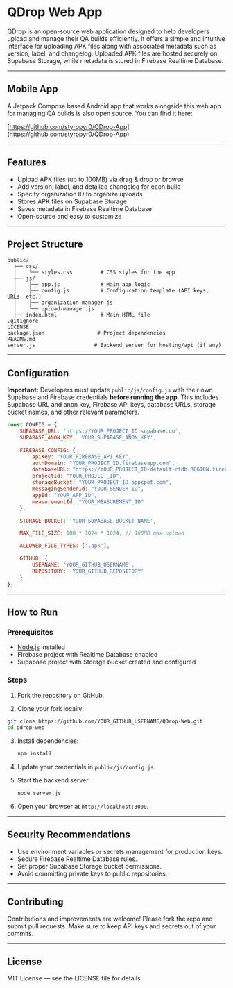 # QDrop Web App

QDrop is an open-source web application designed to help developers upload and manage their QA builds efficiently. It offers a simple and intuitive interface for uploading APK files along with associated metadata such as version, label, and changelog. Uploaded APK files are hosted securely on Supabase Storage, while metadata is stored in Firebase Realtime Database.

---

## Mobile App

A Jetpack Compose based Android app that works alongside this web app for managing QA builds is also open source. You can find it here:

[https://github.com/styropyr0/QDrop-App](https://github.com/styropyr0/QDrop-App)

---

## Features

* Upload APK files (up to 100MB) via drag & drop or browse
* Add version, label, and detailed changelog for each build
* Specify organization ID to organize uploads
* Stores APK files on Supabase Storage
* Saves metadata in Firebase Realtime Database
* Open-source and easy to customize

---

## Project Structure

```
public/
  ├── css/
  │    └── styles.css         # CSS styles for the app
  ├── js/
  │    ├── app.js             # Main app logic
  │    ├── config.js          # Configuration template (API keys, URLs, etc.)
  │    ├── organization-manager.js
  │    └── upload-manager.js
  ├── index.html              # Main HTML file
.gitignore
LICENSE
package.json                 # Project dependencies
README.md
server.js                   # Backend server for hosting/api (if any)
```

---

## Configuration

**Important:** Developers must update `public/js/config.js` with their own Supabase and Firebase credentials **before running the app**. This includes Supabase URL and anon key, Firebase API keys, database URLs, storage bucket names, and other relevant parameters.

```js
const CONFIG = {
    SUPABASE_URL: 'https://YOUR_PROJECT_ID.supabase.co',
    SUPABASE_ANON_KEY: 'YOUR_SUPABASE_ANON_KEY',

    FIREBASE_CONFIG: {
        apiKey: "YOUR_FIREBASE_API_KEY",
        authDomain: "YOUR_PROJECT_ID.firebaseapp.com",
        databaseURL: "https://YOUR_PROJECT_ID-default-rtdb.REGION.firebasedatabase.app",
        projectId: "YOUR_PROJECT_ID",
        storageBucket: "YOUR_PROJECT_ID.appspot.com",
        messagingSenderId: "YOUR_SENDER_ID",
        appId: "YOUR_APP_ID",
        measurementId: "YOUR_MEASUREMENT_ID"
    },

    STORAGE_BUCKET: 'YOUR_SUPABASE_BUCKET_NAME',

    MAX_FILE_SIZE: 100 * 1024 * 1024, // 100MB max upload

    ALLOWED_FILE_TYPES: ['.apk'],

    GITHUB: {
        USERNAME: 'YOUR_GITHUB_USERNAME',
        REPOSITORY: 'YOUR_GITHUB_REPOSITORY'
    }
};
```

---

## How to Run

### Prerequisites

* [Node.js](https://nodejs.org/) installed
* Firebase project with Realtime Database enabled
* Supabase project with Storage bucket created and configured

### Steps

1. Fork the repository on GitHub.

2. Clone your fork locally:

```bash
git clone https://github.com/YOUR_GITHUB_USERNAME/QDrop-Web.git
cd qdrop-web
```

3. Install dependencies:

   ```bash
   npm install
   ```

4. Update your credentials in `public/js/config.js`.

5. Start the backend server:

   ```bash
   node server.js
   ```

6. Open your browser at `http://localhost:3000`.

---

## Security Recommendations

* Use environment variables or secrets management for production keys.
* Secure Firebase Realtime Database rules.
* Set proper Supabase Storage bucket permissions.
* Avoid committing private keys to public repositories.

---

## Contributing

Contributions and improvements are welcome! Please fork the repo and submit pull requests. Make sure to keep API keys and secrets out of your commits.

---

## License

MIT License — see the LICENSE file for details.

